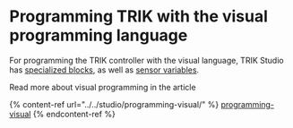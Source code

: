 # Programming TRIK with the visual programming language

For programming the TRIK controller with the visual language, TRIK Studio has [specialized blocks](blocks.md), as well as [sensor variables](sensory-variables.md).

Read more about visual programming in the article

{% content-ref url="../../studio/programming-visual/" %}
[programming-visual](../../studio/programming-visual/)
{% endcontent-ref %}
